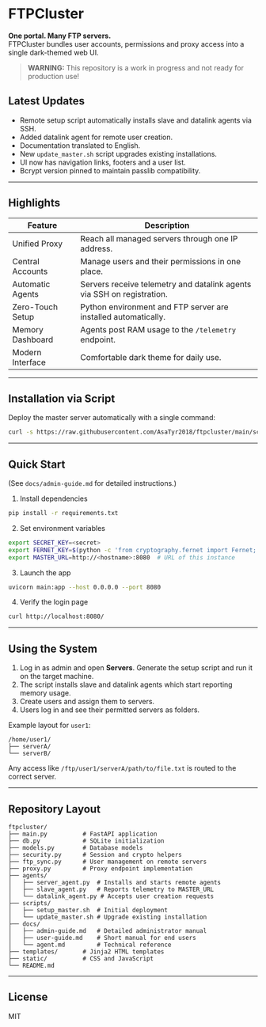 # FTPCluster

**One portal. Many FTP servers.**  
FTPCluster bundles user accounts, permissions and proxy access into a single dark-themed web UI.

> **WARNING:** This repository is a work in progress and not ready for production use!

## Latest Updates
- Remote setup script automatically installs slave and datalink agents via SSH.
- Added datalink agent for remote user creation.
- Documentation translated to English.
- New `update_master.sh` script upgrades existing installations.
- UI now has navigation links, footers and a user list.
- Bcrypt version pinned to maintain passlib compatibility.

---

## Highlights

| Feature            | Description                                                           |
|--------------------|-----------------------------------------------------------------------|
| Unified Proxy      | Reach all managed servers through one IP address.                     |
| Central Accounts   | Manage users and their permissions in one place.                      |
| Automatic Agents   | Servers receive telemetry and datalink agents via SSH on registration. |
| Zero-Touch Setup   | Python environment and FTP server are installed automatically. |
| Memory Dashboard   | Agents post RAM usage to the `/telemetry` endpoint.                   |
| Modern Interface   | Comfortable dark theme for daily use.                                 |

---
## Installation via Script

Deploy the master server automatically with a single command:

```bash
curl -s https://raw.githubusercontent.com/AsaTyr2018/ftpcluster/main/scripts/setup_master.sh | sudo bash
```

---

## Quick Start
(See `docs/admin-guide.md` for detailed instructions.)

1. Install dependencies
```bash
pip install -r requirements.txt
```
2. Set environment variables
```bash
export SECRET_KEY=<secret>
export FERNET_KEY=$(python -c 'from cryptography.fernet import Fernet; print(Fernet.generate_key().decode())')
export MASTER_URL=http://<hostname>:8080  # URL of this instance
```
3. Launch the app
```bash
uvicorn main:app --host 0.0.0.0 --port 8080
```
4. Verify the login page
```bash
curl http://localhost:8080/
```

---

## Using the System

1. Log in as admin and open **Servers**. Generate the setup script and run it on the target machine.
2. The script installs slave and datalink agents which start reporting memory usage.
3. Create users and assign them to servers.
4. Users log in and see their permitted servers as folders.

Example layout for `user1`:
```
/home/user1/
├── serverA/
└── serverB/
```
Any access like `/ftp/user1/serverA/path/to/file.txt` is routed to the correct server.

---

## Repository Layout
```text
ftpcluster/
├── main.py          # FastAPI application
├── db.py            # SQLite initialization
├── models.py        # Database models
├── security.py      # Session and crypto helpers
├── ftp_sync.py      # User management on remote servers
├── proxy.py         # Proxy endpoint implementation
├── agents/
│   ├── server_agent.py  # Installs and starts remote agents
│   ├── slave_agent.py   # Reports telemetry to MASTER_URL
│   └── datalink_agent.py # Accepts user creation requests
├── scripts/
│   ├── setup_master.sh  # Initial deployment
│   └── update_master.sh # Upgrade existing installation
├── docs/
│   ├── admin-guide.md   # Detailed administrator manual
│   ├── user-guide.md    # Short manual for end users
│   └── agent.md         # Technical reference
├── templates/       # Jinja2 HTML templates
├── static/          # CSS and JavaScript
└── README.md
```

---

## License

MIT

